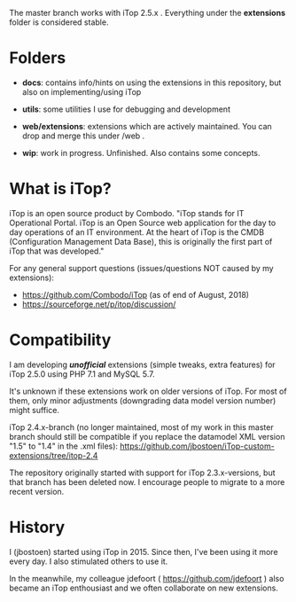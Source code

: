 The master branch works with iTop 2.5.x .
Everything under the **extensions** folder is considered stable.
 
# Folders
- **docs**: contains info/hints on using the extensions in this repository, but also on implementing/using iTop
- **utils**: some utilities I use for debugging and development
- **web/extensions**: extensions which are actively maintained. You can drop and merge this under <iTop folder>/web .

- **wip**: work in progress. Unfinished. Also contains some concepts.


# What is iTop?
iTop is an open source product by Combodo. "iTop stands for IT Operational Portal. iTop is an Open Source web application for the day to day operations of an IT environment. At the heart of iTop is the CMDB (Configuration Management Data Base), this is originally the first part of iTop that was developed." 

For any general support questions (issues/questions NOT caused by my extensions):
- https://github.com/Combodo/iTop (as of end of August, 2018)
- https://sourceforge.net/p/itop/discussion/



# Compatibility
I am developing ***unofficial*** extensions (simple tweaks, extra features) for iTop 2.5.0 using PHP 7.1 and MySQL 5.7.

It's unknown if these extensions work on older versions of iTop. For most of them, only minor adjustments (downgrading data model version number) might suffice.

iTop 2.4.x-branch (no longer maintained, most of my work in this master branch should still be compatible if you replace the datamodel XML version "1.5" to "1.4" in the .xml files): 
https://github.com/jbostoen/iTop-custom-extensions/tree/itop-2.4 

The repository originally started with support for iTop 2.3.x-versions, but that branch has been deleted now. I encourage people to migrate to a more recent version.

# History
I (jbostoen) started using iTop in 2015. Since then, I've been using it more every day. I also stimulated others to use it.

In the meanwhile, my colleague jdefoort ( https://github.com/jdefoort ) also became an iTop enthousiast and we often collaborate on new extensions.
